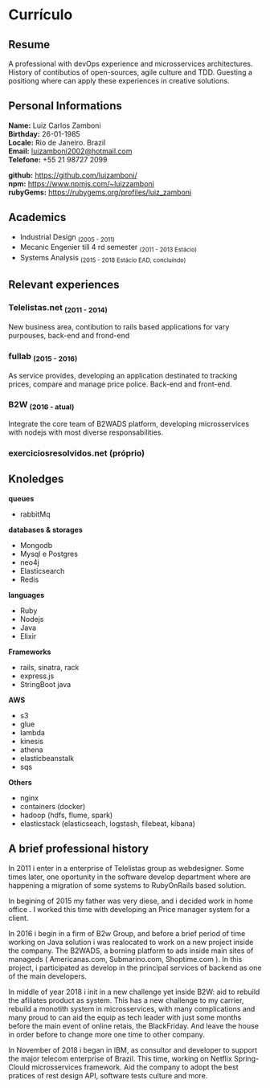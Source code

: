 Currículo
===

## Resume
  A professional with devOps experience and microsservices architectures.
  History of contibutios of open-sources, agile culture and TDD.
  Guesting a positiong where can apply these experiences in creative solutions.  


## Personal Informations

**Name:** Luiz Carlos Zamboni  
**Birthday:** 26-01-1985  
**Locale:** Rio de Janeiro. Brazil  
**Email:** luizamboni2002@hotmail.com  
**Telefone:** +55 21 98727 2099

**github:** https://github.com/luizamboni/  
**npm:** https://www.npmjs.com/~luizzamboni  
**rubyGems:** https://rubygems.org/profiles/luiz_zamboni  

## Academics

  - Industrial Design <sub> (2005 - 2011)</sub>
  - Mecanic Engenier till 4 rd semester <sub> (2011 - 2013 Estácio)</sub>
  - Systems Analysis <sub> (2015 - 2018 Estácio EAD, concluíndo)</sub>

## Relevant experiences

### Telelistas.net <sub>(2011 - 2014)</sub>  
 New business area, contibution to rails based applications for vary purpouses, back-end and frond-end

### fullab <sub>(2015 - 2016)</sub>  
  As service provides, developing an application destinated to tracking prices, compare and manage price police. Back-end and front-end.

### B2W <sub>(2016 - atual)</sub>  
  Integrate the core team of B2WADS platform, developing microsservices with nodejs with most diverse responsabilities.

### exerciciosresolvidos.net (próprio)

## Knoledges

**queues**
  - rabbitMq


**databases & storages**

  - Mongodb
  - Mysql e Postgres
  - neo4j
  - Elasticsearch
  - Redis

**languages**
  
  - Ruby
  - Nodejs
  - Java
  - Elixir

**Frameworks**

  - rails, sinatra, rack
  - express.js
  - StringBoot java

**AWS**

  - s3
  - glue
  - lambda
  - kinesis
  - athena
  - elasticbeanstalk
  - sqs

**Others**

  - nginx
  - containers (docker)
  - hadoop (hdfs, flume, spark)
  - elasticstack (elasticseach, logstash, filebeat, kibana)

## A brief professional history

In 2011 i enter in a enterprise of Telelistas group as webdesigner.
Some times later, one oportunity in
the software develop department where 
are happening a migration of some systems to RubyOnRails based solution.

In begining of 2015 my father was very diese, and i decided work in home office
. I worked this time with developing an  Price manager system for a client.


In 2016 i begin in a firm of B2w Group,
and before a brief period of time working on Java solution i was realocated
to work on a new project inside the company. The B2WADS, a borning platform
to ads inside main sites of manageds (
  Americanas.com, Submarino.com, Shoptime.com
). In this project, i participated as develop in the principal services of backend as one of the main developers.

In middle of year 2018 i init in a new challenge yet inside B2W: aid to rebuild the afiliates product as system.
This has a new challenge to my carrier, rebuild a monotith system in microsservices, with many complications
and many proud to can aid the equip as 
tech leader with just some months before the main event of online retais, the BlackFriday. And leave the house in order before to change more one time to other company.

In November of 2018 i began in IBM, as consultor and developer to support the major telecom enterprise of Brazil.
This time, working on Netflix Spring-Clould microsservices framework.
Aid the company to adopt the best pratices of rest design API, software tests culture and more.
